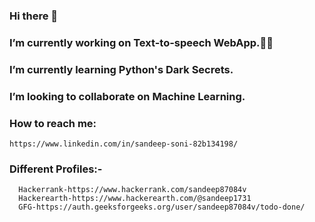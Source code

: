 ### Hi there  🤘 

###  I’m currently working on Text-to-speech WebApp.👨‍💻
### I’m currently learning Python's Dark Secrets.
### I’m looking to collaborate on Machine Learning.
### How to reach me: 
    https://www.linkedin.com/in/sandeep-soni-82b134198/
    
### Different Profiles:-
      Hackerrank-https://www.hackerrank.com/sandeep87084v
      Hackerearth-https://www.hackerearth.com/@sandeep1731
      GFG-https://auth.geeksforgeeks.org/user/sandeep87084v/todo-done/
